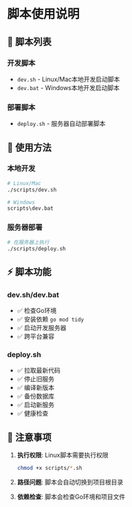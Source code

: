 # 脚本使用说明

## 📂 脚本列表

### 开发脚本
- `dev.sh` - Linux/Mac本地开发启动脚本
- `dev.bat` - Windows本地开发启动脚本

### 部署脚本  
- `deploy.sh` - 服务器自动部署脚本

## 🚀 使用方法

### 本地开发
```bash
# Linux/Mac
./scripts/dev.sh

# Windows
scripts\dev.bat
```

### 服务器部署
```bash
# 在服务器上执行
./scripts/deploy.sh
```

## ⚡ 脚本功能

### dev.sh/dev.bat
- ✅ 检查Go环境
- ✅ 安装依赖 `go mod tidy`
- ✅ 启动开发服务器
- ✅ 跨平台兼容

### deploy.sh
- ✅ 拉取最新代码
- ✅ 停止旧服务
- ✅ 编译新版本
- ✅ 备份数据库
- ✅ 启动新服务
- ✅ 健康检查

## 🔧 注意事项

1. **执行权限**: Linux脚本需要执行权限
   ```bash
   chmod +x scripts/*.sh
   ```

2. **路径问题**: 脚本会自动切换到项目根目录

3. **依赖检查**: 脚本会检查Go环境和项目文件 